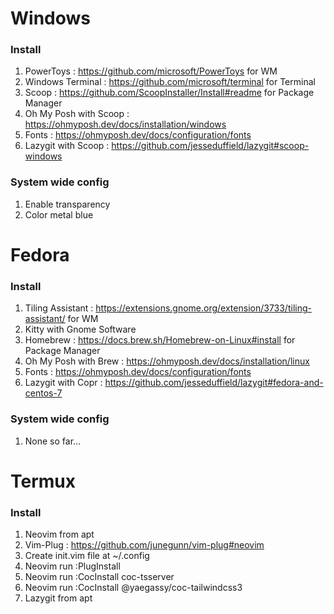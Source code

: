 # Windows

### Install
1. PowerToys : https://github.com/microsoft/PowerToys for WM
2. Windows Terminal : https://github.com/microsoft/terminal for Terminal
3. Scoop : https://github.com/ScoopInstaller/Install#readme for Package Manager
4. Oh My Posh with Scoop : https://ohmyposh.dev/docs/installation/windows
5. Fonts : https://ohmyposh.dev/docs/configuration/fonts
6. Lazygit with Scoop : https://github.com/jesseduffield/lazygit#scoop-windows

### System wide config
1. Enable transparency
2. Color metal blue

# Fedora

### Install
1. Tiling Assistant : https://extensions.gnome.org/extension/3733/tiling-assistant/ for WM
2. Kitty with Gnome Software
3. Homebrew : https://docs.brew.sh/Homebrew-on-Linux#install for Package Manager
4. Oh My Posh with Brew : https://ohmyposh.dev/docs/installation/linux
5. Fonts : https://ohmyposh.dev/docs/configuration/fonts
6. Lazygit with Copr : https://github.com/jesseduffield/lazygit#fedora-and-centos-7

### System wide config
1. None so far...

# Termux

### Install
1. Neovim from apt
2. Vim-Plug : https://github.com/junegunn/vim-plug#neovim
3. Create init.vim file at ~/.config
4. Neovim run :PlugInstall
5. Neovim run :CocInstall coc-tsserver
6. Neovim run :CocInstall @yaegassy/coc-tailwindcss3
7. Lazygit from apt

